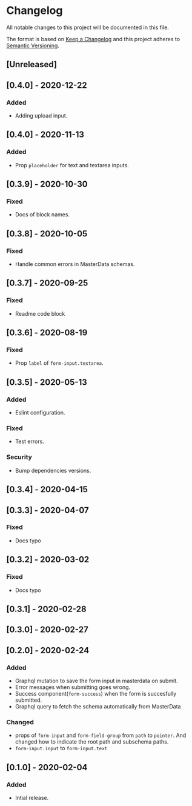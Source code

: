 # Changelog

All notable changes to this project will be documented in this file.

The format is based on [Keep a Changelog](http://keepachangelog.com/en/1.0.0/)
and this project adheres to [Semantic Versioning](http://semver.org/spec/v2.0.0.html).

## [Unreleased]

## [0.4.0] - 2020-12-22
### Added
- Adding upload input.

## [0.4.0] - 2020-11-13
### Added
- Prop `placeholder` for text and textarea inputs.

## [0.3.9] - 2020-10-30
### Fixed
- Docs of block names.

## [0.3.8] - 2020-10-05
### Fixed
- Handle common errors in MasterData schemas.

## [0.3.7] - 2020-09-25
### Fixed
- Readme code block

## [0.3.6] - 2020-08-19
### Fixed
- Prop `label` of `form-input.textarea`.

## [0.3.5] - 2020-05-13
### Added
- Eslint configuration.

### Fixed
- Test errors.

### Security
- Bump dependencies versions.

## [0.3.4] - 2020-04-15

## [0.3.3] - 2020-04-07
### Fixed
- Docs typo

## [0.3.2] - 2020-03-02

### Fixed
- Docs typo

## [0.3.1] - 2020-02-28

## [0.3.0] - 2020-02-27

## [0.2.0] - 2020-02-24

### Added

- Graphql mutation to save the form input in masterdata on submit.
- Error messages when submitting goes wrong.
- Success component(`form-success`) when the form is succesfully submitted.
- Graphql query to fetch the schema automatically from MasterData

### Changed

- props of `form-input` and `form-field-group` from `path` to `pointer`. And changed how to indicate the root path and subschema paths.
- `form-input.input` to `form-input.text`

## [0.1.0] - 2020-02-04

### Added

- Intial release.
